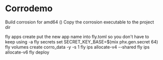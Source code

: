 # Corrodemo
Build corrosion for amd64 ()
Copy the corrosion executable to the project dir

fly apps create
put the new app name into fly.toml so you don't have to keep using -a
fly secrets set SECRET_KEY_BASE=$(mix phx.gen.secret 64)
fly volumes create corro_data -y -s 1
fly ips allocate-v4 --shared
fly ips allocate-v6
fly deploy
